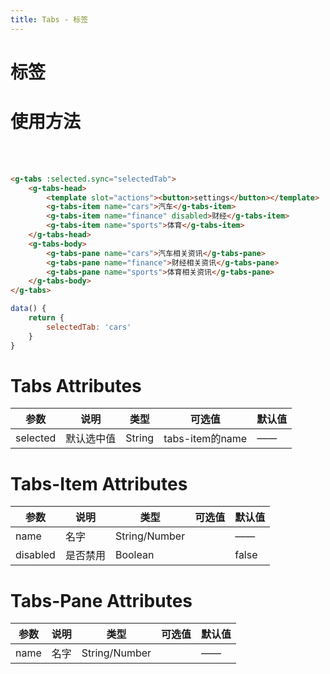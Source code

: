 ```yaml
---
title: Tabs - 标签
---
```

# 标签

# 使用方法
<br />
<ClientOnly>
  <tabs-demos></tabs-demos>
</ClientOnly>

<br />

```html
<g-tabs :selected.sync="selectedTab">
    <g-tabs-head>
        <template slot="actions"><button>settings</button></template>
        <g-tabs-item name="cars">汽车</g-tabs-item>
        <g-tabs-item name="finance" disabled>财经</g-tabs-item>
        <g-tabs-item name="sports">体育</g-tabs-item>
    </g-tabs-head>
    <g-tabs-body>
        <g-tabs-pane name="cars">汽车相关资讯</g-tabs-pane>
        <g-tabs-pane name="finance">财经相关资讯</g-tabs-pane>
        <g-tabs-pane name="sports">体育相关资讯</g-tabs-pane>
    </g-tabs-body>
</g-tabs>
```

```js
data() {
    return {
        selectedTab: 'cars'
    }
}
```

# Tabs Attributes
| 参数 | 说明 | 类型 | 可选值 | 默认值 |
| ------ | ------ | ------ | ------ | ------ |
|selected|默认选中值|String|tabs-item的name|——|

# Tabs-Item Attributes
| 参数 | 说明 | 类型 | 可选值 | 默认值 |
| ------ | ------ | ------ | ------ | ------ |
|name|名字|String/Number|       |——|
|disabled|是否禁用|Boolean|    |false|

# Tabs-Pane Attributes
| 参数 | 说明 | 类型 | 可选值 | 默认值 |
| ------ | ------ | ------ | ------ | ------ |
|name|名字|String/Number|       |——|